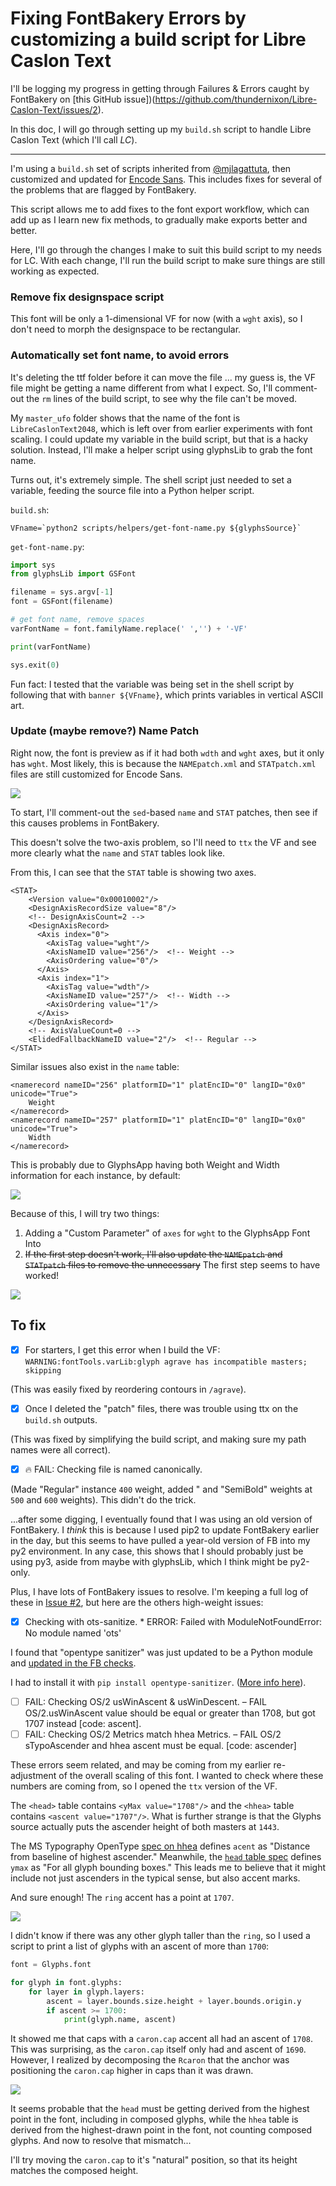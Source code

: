# Fixing FontBakery Errors by customizing a build script for Libre Caslon Text

I'll be logging my progress in getting through Failures & Errors caught by FontBakery on [this GitHub issue])(https://github.com/thundernixon/Libre-Caslon-Text/issues/2).

In this doc, I will go through setting up my `build.sh` script to handle Libre Caslon Text (which I'll call *LC*).

---

I'm using a `build.sh` set of scripts inherited from [@mjlagattuta](https://github.com/mjlagattuta), then customized and updated for [Encode Sans](https://github.com/thundernixon/Encode-Sans). This includes fixes for several of the problems that are flagged by FontBakery.

This script allows me to add fixes to the font export workflow, which can add up as I learn new fix methods, to gradually make exports better and better.

Here, I'll go through the changes I make to suit this build script to my needs for LC. With each change, I'll run the build script to make sure things are still working as expected. 

### Remove fix designspace script

This font will be only a 1-dimensional VF for now (with a `wght` axis), so I don't need to morph the designspace to be rectangular.

### Automatically set font name, to avoid errors

It's deleting the ttf folder before it can move the file ... my guess is, the VF file might be getting a name different from what I expect. So, I'll comment-out the `rm` lines of the build script, to see why the file can't be moved.

My `master_ufo` folder shows that the name of the font is `LibreCaslonText2048`, which is left over from earlier experiments with font scaling. I could update my variable in the build script, but that is a hacky solution. Instead, I'll make a helper script using glyphsLib to grab the font name.

Turns out, it's extremely simple. The shell script just needed to set a variable, feeding the source file into a Python helper script.

`build.sh`:
```Shell
VFname=`python2 scripts/helpers/get-font-name.py ${glyphsSource}`
```

`get-font-name.py`:
```Python
import sys
from glyphsLib import GSFont

filename = sys.argv[-1]
font = GSFont(filename)

# get font name, remove spaces
varFontName = font.familyName.replace(' ','') + '-VF'

print(varFontName)

sys.exit(0)
```

Fun fact: I tested that the variable was being set in the shell script by following that with `banner ${VFname}`, which prints variables in vertical ASCII art.

### Update (maybe remove?) Name Patch

Right now, the font is preview as if it had both `wdth` and `wght` axes, but it only has `wght`. Most likely, this is because the `NAMEpatch.xml` and `STATpatch.xml` files are still customized for Encode Sans.

![](assets/axis-error.gif)

To start, I'll comment-out the `sed`-based `name` and `STAT` patches, then see if this causes problems in FontBakery.

This doesn't solve the two-axis problem, so I'll need to `ttx` the VF and see more clearly what the `name` and `STAT` tables look like.

From this, I can see that the `STAT` table is showing two axes.

```
<STAT>
    <Version value="0x00010002"/>
    <DesignAxisRecordSize value="8"/>
    <!-- DesignAxisCount=2 -->
    <DesignAxisRecord>
      <Axis index="0">
        <AxisTag value="wght"/>
        <AxisNameID value="256"/>  <!-- Weight -->
        <AxisOrdering value="0"/>
      </Axis>
      <Axis index="1">
        <AxisTag value="wdth"/>
        <AxisNameID value="257"/>  <!-- Width -->
        <AxisOrdering value="1"/>
      </Axis>
    </DesignAxisRecord>
    <!-- AxisValueCount=0 -->
    <ElidedFallbackNameID value="2"/>  <!-- Regular -->
</STAT>
```

Similar issues also exist in the `name` table:

```
<namerecord nameID="256" platformID="1" platEncID="0" langID="0x0" unicode="True">
    Weight
</namerecord>
<namerecord nameID="257" platformID="1" platEncID="0" langID="0x0" unicode="True">
    Width
</namerecord>
```

This is probably due to GlyphsApp having both Weight and Width information for each instance, by default:

![](assets/glyphsapp-instance.png)

Because of this, I will try two things:
1. Adding a "Custom Parameter" of `axes` for `wght` to the GlyphsApp Font Into
1. ~~If the first step doesn't work, I'll also update the `NAMEpatch` and `STATpatch` files to remove the unnecessary~~ The first step seems to have worked!

![](assets/axis-fixed.png)

## To fix

- [x] For starters, I get this error when I build the VF: `WARNING:fontTools.varLib:glyph agrave has incompatible masters; skipping`

(This was easily fixed by reordering contours in `/agrave`).

- [x] Once I deleted the "patch" files, there was trouble using ttx on the `build.sh` outputs. 

(This was fixed by simplifying the build script, and making sure my path names were all correct).

- [x]  :fire: FAIL:</b> Checking file is named canonically.

(Made "Regular" instance `400` weight, added " and "SemiBold" weights at `500` and `600` weights). This didn't do the trick.

...after some digging, I eventually found that I was using an old version of FontBakery. I *think* this is because I used pip2 to update FontBakery earlier in the day, but this seems to have pulled a year-old version of FB into my py2 environment. In any case, this shows that I should probably just be using py3, aside from maybe with glyphsLib, which I think might be py2-only.

Plus, I have lots of FontBakery issues to resolve. I'm keeping a full log of these in [Issue #2](https://github.com/thundernixon/Libre-Caslon-Text/issues/2), but here are the others high-weight issues:

- [x] Checking with ots-sanitize. * ERROR: Failed with ModuleNotFoundError: No module named 'ots'

I found that "opentype sanitizer" was just updated to be a Python module and [updated in the FB checks](https://github.com/googlefonts/fontbakery/pull/2092).

I had to install it with `pip install opentype-sanitizer`. ([More info here](https://pypi.org/project/opentype-sanitizer/)).


- [ ] FAIL: Checking OS/2 usWinAscent & usWinDescent. – FAIL OS/2.usWinAscent value should be equal or greater than 1708, but got 1707 instead [code: ascent].
- [ ] FAIL: Checking OS/2 Metrics match hhea Metrics. – FAIL OS/2 sTypoAscender and hhea ascent must be equal. [code: ascender]

These errors seem related, and may be coming from my earlier re-adjustment of the overall scaling of this font. I wanted to check where these numbers are coming from, so I opened the `ttx` version of the VF.

The `<head>` table contains `<yMax value="1708"/>` and the  `<hhea>` table contains `<ascent value="1707"/>`. What is further strange is that the Glyphs source actually puts the ascender height of both masters at `1443`.

The MS Typography OpenType [spec on hhea](https://docs.microsoft.com/en-us/typography/opentype/spec/hhea) defines `acent` as "Distance from baseline of highest ascender." Meanwhile, the [`head` table spec](https://docs.microsoft.com/en-us/typography/opentype/spec/head) defines `ymax` as "For all glyph bounding boxes." This leads me to believe that it might include not just ascenders in the typical sense, but also accent marks.

And sure enough! The `ring` accent has a point at `1707`. 

![](assets/2018-11-05-11-47-06.png)

I didn't know if there was any other glyph taller than the `ring`, so I used a script to print a list of glyphs with an ascent of more than `1700`:

```Python
font = Glyphs.font

for glyph in font.glyphs:
	for layer in glyph.layers:
		ascent = layer.bounds.size.height + layer.bounds.origin.y		
		if ascent >= 1700:
			print(glyph.name, ascent)
```

It showed me that caps with a `caron.cap` accent all had an ascent of `1708`. This was surprising, as the `caron.cap` itself only had and ascent of `1690`. However, I realized by decomposing the `Rcaron` that the anchor was positioning the `caron.cap` higher in caps than it was drawn.

![](assets/2018-11-05-12-06-01.png)

It seems probable that the `head` must be getting derived from the highest point in the font, including in composed glyphs, while the `hhea` table is derived from the highest-drawn point in the font, not counting composed glyphs. And now to resolve that mismatch... 

I'll try moving the `caron.cap` to it's "natural" position, so that its height matches the composed height.